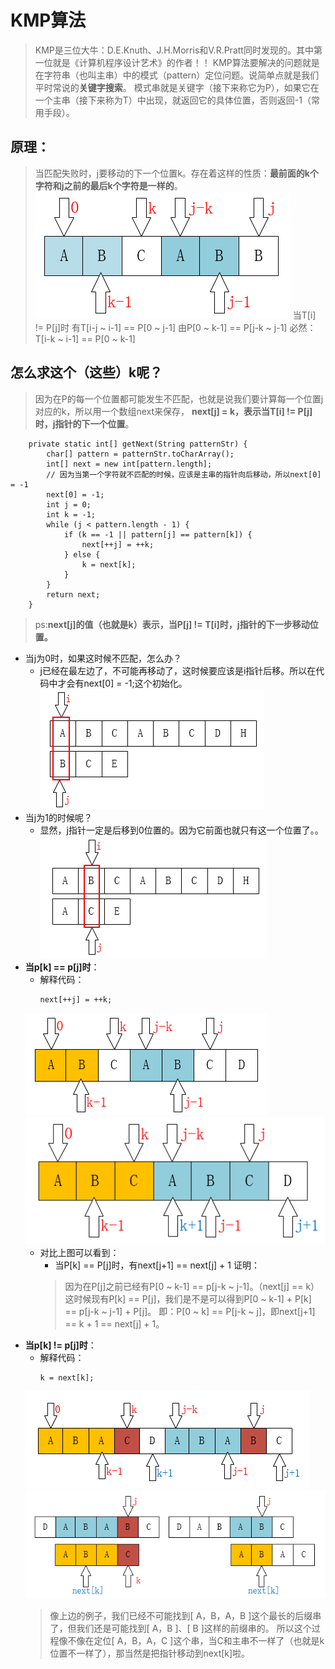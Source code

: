 # KMP算法
> KMP是三位大牛：D.E.Knuth、J.H.Morris和V.R.Pratt同时发现的。其中第一位就是《计算机程序设计艺术》的作者！！
KMP算法要解决的问题就是在字符串（也叫主串）中的模式（pattern）定位问题。说简单点就是我们平时常说的**关键字搜索**。
模式串就是关键字（接下来称它为P），如果它在一个主串（接下来称为T）中出现，就返回它的具体位置，否则返回-1（常用手段）。

## 原理：
> 当匹配失败时，j要移动的下一个位置k。存在着这样的性质：**最前面的k个字符和j之前的最后k个字符是一样的**。
![辅助图解](/src/images/algorithms/kmp/kmp算法辅助图解.png)
当T[i] != P[j]时
有T[i-j ~ i-1] == P[0 ~ j-1]
由P[0 ~ k-1] == P[j-k ~ j-1]
必然：T[i-k ~ i-1] == P[0 ~ k-1]

## 怎么求这个（这些）k呢？
> 因为在P的每一个位置都可能发生不匹配，也就是说我们要计算每一个位置j对应的k，所以用一个数组next来保存，
**next[j] = k，表示当T[i] != P[j]时，j指针的下一个位置**。
```$xslt
    private static int[] getNext(String patternStr) {
        char[] pattern = patternStr.toCharArray();
        int[] next = new int[pattern.length];
        // 因为当第一个字符就不匹配的时候，应该是主串的指针向后移动，所以next[0] = -1
        next[0] = -1;
        int j = 0;
        int k = -1;
        while (j < pattern.length - 1) {
            if (k == -1 || pattern[j] == pattern[k]) {
                next[++j] = ++k;
            } else {
                k = next[k];
            }
        }
        return next;
    }
```
> ps:**next[j]的值（也就是k）表示，当P[j] != T[i]时，j指针的下一步移动位置。**

- 当j为0时，如果这时候不匹配，怎么办？
    - j已经在最左边了，不可能再移动了，这时候要应该是i指针后移。所以在代码中才会有next[0] = -1;这个初始化。
    ![辅助图解](/src/images/algorithms/kmp/第一个字符就不匹配啦。。.png)  
- 当j为1的时候呢？
    - 显然，j指针一定是后移到0位置的。因为它前面也就只有这一个位置了。。
    ![辅助图解](/src/images/algorithms/kmp/第二个字符就不匹配啦。。.png) 
- **当p[k] == p[j]时**：
    - 解释代码：
        ```$xslt
        next[++j] = ++k;
        ```
    ![辅助图解](/src/images/algorithms/kmp/p[k]==p[j]_1.png) ![辅助图解](/src/images/algorithms/kmp/p[k]==p[j]_2.png) 
    - 对比上图可以看到：
        - 当P[k] == P[j]时，有next[j+1] == next[j] + 1
        证明：
        > 因为在P[j]之前已经有P[0 ~ k-1] == p[j-k ~ j-1]。（next[j] == k）
          这时候现有P[k] == P[j]，我们是不是可以得到P[0 ~ k-1] + P[k] == p[j-k ~ j-1] + P[j]。
          即：P[0 ~ k] == P[j-k ~ j]，即next[j+1] == k + 1 == next[j] + 1。
 - **当p[k] != p[j]时**：
    - 解释代码：
        ```$xslt
        k = next[k];
        ```
    ![辅助图解](/src/images/algorithms/kmp/p[k]!=p[j]_1.png) ![辅助图解](/src/images/algorithms/kmp/p[k]!=p[j]_2.png) 
    > 像上边的例子，我们已经不可能找到[ A，B，A，B ]这个最长的后缀串了，但我们还是可能找到[ A，B ]、[ B ]这样的前缀串的。
    所以这个过程像不像在定位[ A，B，A，C ]这个串，当C和主串不一样了（也就是k位置不一样了），那当然是把指针移动到next[k]啦。
